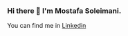 ### Hi there 👋 I'm Mostafa Soleimani.

You can find me in [Linkedin](https://www.linkedin.com/in/mostafa-soleimani-5442571a4/)

<!--
**MostafaSoleimani/MostafaSoleimani** is a ✨ _special_ ✨ repository because its `README.md` (this file) appears on your GitHub profile.

Here are some ideas to get you started:

- 🔭 I’m currently working on ...
- 🌱 I’m currently learning ...
- 👯 I’m looking to collaborate on ...
- 🤔 I’m looking for help with ...
- 💬 Ask me about ...
- 📫 How to reach me: ...
- 😄 Pronouns: ...
- ⚡ Fun fact: ...
-->
